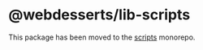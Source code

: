 # @webdesserts/lib-scripts

This package has been moved to the [scripts](https://github.com/webdesserts/scripts) monorepo.